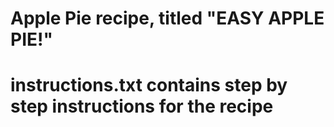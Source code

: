 # Apple Pie recipe, titled "EASY APPLE PIE!" 
# instructions.txt contains step by step instructions for the recipe
